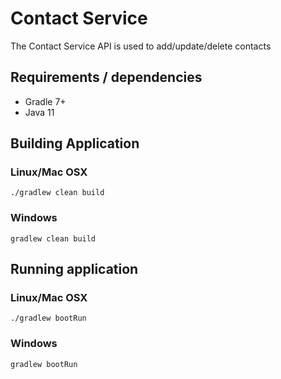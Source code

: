 # Contact Service

The Contact Service API is used to add/update/delete contacts

## Requirements / dependencies
- Gradle 7+
- Java 11

## Building Application
### Linux/Mac OSX
`./gradlew clean build`
### Windows
`gradlew clean build`

## Running application
### Linux/Mac OSX
`./gradlew bootRun`
### Windows
`gradlew bootRun`